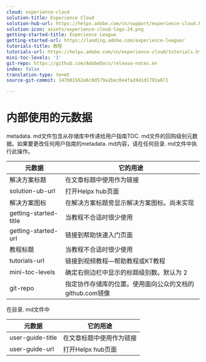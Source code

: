 ```yaml
---
cloud: experience-cloud
solution-title: Experience Cloud
solution-hub-url: https://helpx.adobe.com/cn/support/experience-cloud.html
solution-icon: assets/experience-cloud-logo-24.png
getting-started-title: Experience League
getting-started-url: https://landing.adobe.com/experience-league/
tutorials-title: 教程
tutorials-url: https://helpx.adobe.com/cn/experience-cloud/tutorials.html
mini-toc-levels: '1'
git-repo: https://github.com/AdobeDocs/release-notes.en
index: false
translation-type: tm+mt
source-git-commit: 147b01562e6c8d579a2bec0e4fa2841d1791a671

---
```



# 内部使用的元数据

metadata. md文件包含从存储库中传递给用户指南TOC. md文件的回购级别元数据。如果要更改任何用户指南的metadata. md内容，请在任何目录. md文件中执行此操作。

| 元数据 | 它的用途 |
|--- |--- |
| 解决方案标题 | 在文章标题中使用作为链接 |
| solution-ub-url | 打开Helpx hub页面 |
| 解决方案图标 | 在解决方案标题旁显示解决方案图标。尚未实现 |
| getting-started-title | 当教程不合适时很少使用 |
| getting-started-url | 链接到帮助快速入门页面 |
| 教程标题 | 当教程不合适时很少使用 |
| tutorials-url | 链接到视频教程—帮助教程或KT教程 |
| mini-toc-levels | 确定右侧边栏中显示的标题级别数。默认为 2 |
| git-repo | 指定协作存储库的位置。使用面向公众的文档的github.com镜像 |

在目录. md文件中

| 元数据 | 它的用途 |
|--- |--- |
| user-guide-title | 在文章标题中使用作为链接 |
| user-guide-url | 打开Helpx hub页面 |
